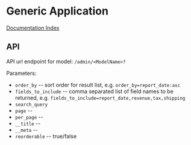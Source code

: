 # Generic Application

[Documentation Index](https://github.com/slate-studio/character/blob/master/README.md)

## API

API url endpoint for model: ```/admin/<ModelName>?```

Parameters:

* ```order_by``` -- sort order for result list, e.g. ```order_by=report_date:asc```
* ```fields_to_include``` -- comma separated list of field names to be returned, e.g. ```fields_to_include=report_date,revenue,tax,shipping```
* ```search_query```
* ```page``` --
* ```per_page``` --
* ```__title``` --
* ```__meta``` --
* ```reorderable``` -- true/false

